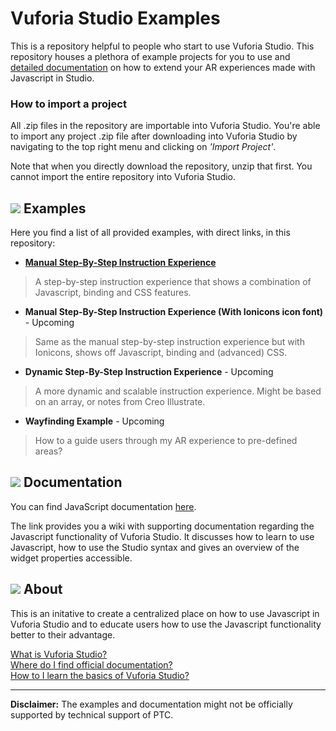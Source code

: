 # Vuforia Studio Examples

This is a repository helpful to people who start to use Vuforia Studio. This repository houses a plethora of example projects for you to use and [detailed documentation](https://github.com/patrickscheper/vuforiastudio/wiki) on how to extend your AR experiences made with Javascript in Studio.

### How to import a project
All .zip files in the repository are importable into Vuforia Studio. You're able to import any project .zip file after downloading into Vuforia Studio by navigating to the top right menu and clicking on *'Import Project'*.

Note that when you directly download the repository, unzip that first. You cannot import the entire repository into Vuforia Studio.

## ![](https://placehold.it/16/5BB73B/ffffff?text=+) Examples
Here you find a list of all provided examples, with direct links, in this repository:
- [**Manual Step-By-Step Instruction Experience**](https://github.com/ptc-ar-sharing/vuforiastudio/tree/master/Manual%20Step-By-Step%20Instruction%20Experience)

> A step-by-step instruction experience that shows a combination of Javascript, binding and CSS features. 

- **Manual Step-By-Step Instruction Experience (With Ionicons icon font)** - Upcoming

> Same as the manual step-by-step instruction experience but with Ionicons, shows off Javascript, binding and (advanced) CSS.

- **Dynamic Step-By-Step Instruction Experience** - Upcoming

> A more dynamic and scalable instruction experience. Might be based on an array, or notes from Creo Illustrate.

- **Wayfinding Example** - Upcoming

> How to a guide users through my AR experience to pre-defined areas?

## ![](https://placehold.it/16/F1B434/ffffff?text=+) Documentation

You can find JavaScript documentation [here](https://github.com/patrickscheper/vuforiastudio/wiki).

The link provides you a wiki with supporting documentation regarding the Javascript functionality of Vuforia Studio. It discusses how to learn to use Javascript, how to use the Studio syntax and gives an overview of the widget properties accessible.

## ![](https://placehold.it/16/236192/ffffff?text=+) About

This is an initative to create a centralized place on how to use Javascript in Vuforia Studio and to educate users how to use the Javascript functionality better to their advantage.

[What is Vuforia Studio?](https://www.ptc.com/en/products/augmented-reality/vuforia-studio) <br/>
[Where do I find official documentation?](https://support.ptc.com/help/vuforia/studio/en/#page/Studio_Help_Center%2FWelcome.html%23) <br/>
[How to I learn the basics of Vuforia Studio?](https://support.ptc.com/help/vuforia/studio/en/#page/Studio_Help_Center%2FTutorialWelcome.html%23)

---

**Disclaimer:** The examples and documentation might not be officially supported by technical support of PTC. 
